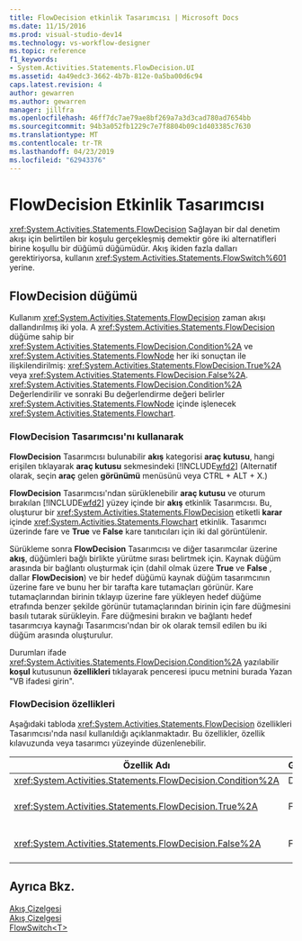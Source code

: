 ```yaml
---
title: FlowDecision etkinlik Tasarımcısı | Microsoft Docs
ms.date: 11/15/2016
ms.prod: visual-studio-dev14
ms.technology: vs-workflow-designer
ms.topic: reference
f1_keywords:
- System.Activities.Statements.FlowDecision.UI
ms.assetid: 4a49edc3-3662-4b7b-812e-0a5ba00d6c94
caps.latest.revision: 4
author: gewarren
ms.author: gewarren
manager: jillfra
ms.openlocfilehash: 46ff7dc7ae79ae8bf269a7a3d3cad780ad7654bb
ms.sourcegitcommit: 94b3a052fb1229c7e7f8804b09c1d403385c7630
ms.translationtype: MT
ms.contentlocale: tr-TR
ms.lasthandoff: 04/23/2019
ms.locfileid: "62943376"
---
```

# <a name="flowdecision-activity-designer"></a>FlowDecision Etkinlik Tasarımcısı
<xref:System.Activities.Statements.FlowDecision> Sağlayan bir dal denetim akışı için belirtilen bir koşulu gerçekleşmiş demektir göre iki alternatifleri birine koşullu bir düğümü düğümüdür. Akış ikiden fazla dalları gerektiriyorsa, kullanın <xref:System.Activities.Statements.FlowSwitch%601> yerine.  
  
## <a name="the-flowdecision-node"></a>FlowDecision düğümü  
 Kullanım <xref:System.Activities.Statements.FlowDecision> zaman akışı dallandırılmış iki yola. A <xref:System.Activities.Statements.FlowDecision> düğüme sahip bir <xref:System.Activities.Statements.FlowDecision.Condition%2A> ve <xref:System.Activities.Statements.FlowNode> her iki sonuçtan ile ilişkilendirilmiş: <xref:System.Activities.Statements.FlowDecision.True%2A> veya <xref:System.Activities.Statements.FlowDecision.False%2A>. <xref:System.Activities.Statements.FlowDecision.Condition%2A> Değerlendirilir ve sonraki Bu değerlendirme değeri belirler <xref:System.Activities.Statements.FlowNode> içinde işlenecek <xref:System.Activities.Statements.Flowchart>.  
  
### <a name="using-the-flowdecision-designer"></a>FlowDecision Tasarımcısı'nı kullanarak  
 **FlowDecision** Tasarımcısı bulunabilir **akış** kategorisi **araç kutusu**, hangi erişilen tıklayarak **araç kutusu** sekmesindeki [!INCLUDE[wfd2](../includes/wfd2-md.md)] (Alternatif olarak, seçin **araç** gelen **görünümü** menüsünü veya CTRL + ALT + X.)  
  
 **FlowDecision** Tasarımcısı'ndan sürüklenebilir **araç kutusu** ve oturum bırakılan [!INCLUDE[wfd2](../includes/wfd2-md.md)] yüzey içinde bir **akış** etkinlik Tasarımcısı. Bu, oluşturur bir <xref:System.Activities.Statements.FlowDecision> etiketli **karar** içinde <xref:System.Activities.Statements.Flowchart> etkinlik. Tasarımcı üzerinde fare ve **True** ve **False** kare tanıtıcıları için iki dal görüntülenir.  
  
 Sürükleme sonra **FlowDecision** Tasarımcısı ve diğer tasarımcılar üzerine **akış**, düğümleri bağlı birlikte yürütme sırası belirtmek için. Kaynak düğüm arasında bir bağlantı oluşturmak için (dahil olmak üzere **True** ve **False** , dallar **FlowDecision**) ve bir hedef düğümü kaynak düğüm tasarımcının üzerine fare ve bunu her bir tarafta kare tutamaçları görünür. Kare tutamaçlarından birinin tıklayıp üzerine fare yükleyen hedef düğüme etrafında benzer şekilde görünür tutamaçlarından birinin için fare düğmesini basılı tutarak sürükleyin. Fare düğmesini bırakın ve bağlantı hedef tasarımcıya kaynağı Tasarımcısı'ndan bir ok olarak temsil edilen bu iki düğüm arasında oluşturulur.  
  
 Durumları ifade <xref:System.Activities.Statements.FlowDecision.Condition%2A> yazılabilir **koşul** kutusunun **özellikleri** tıklayarak penceresi ipucu metnini burada Yazan "VB ifadesi girin".  
  
### <a name="the-flowdecision-properties"></a>FlowDecision özellikleri  
 Aşağıdaki tabloda <xref:System.Activities.Statements.FlowDecision> özellikleri Tasarımcısı'nda nasıl kullanıldığı açıklanmaktadır. Bu özellikler, özellik kılavuzunda veya tasarımcı yüzeyinde düzenlenebilir.  
  
|Özellik Adı|Gerekli|Kullanım|  
|-------------------|--------------|-----------|  
|<xref:System.Activities.Statements.FlowDecision.Condition%2A>|Doğru|Hangi yolu belirleyen koşul akış denetimi gerçekleştirir.|  
|<xref:System.Activities.Statements.FlowDecision.True%2A>|False|Yolun, akış denetimi tarafından gerçekleştirilen <xref:System.Activities.Statements.FlowDecision.Condition%2A> karşılanmadı.|  
|<xref:System.Activities.Statements.FlowDecision.False%2A>|False|Yolun, akış denetimi tarafından gerçekleştirilen <xref:System.Activities.Statements.FlowDecision.Condition%2A> karşılanmadı.|  
  
## <a name="see-also"></a>Ayrıca Bkz.  
 [Akış Çizelgesi](../workflow-designer/flowchart-activity-designers.md)   
 [Akış Çizelgesi](../workflow-designer/flowchart-activity-designer.md)   
 [FlowSwitch\<T>](../workflow-designer/flowswitch-t-activity-designer.md)